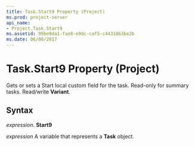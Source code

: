 ```yaml
---
title: Task.Start9 Property (Project)
ms.prod: project-server
api_name:
- Project.Task.Start9
ms.assetid: 99be9da1-fae8-e9dc-caf5-c4431863be2b
ms.date: 06/08/2017
---
```



# Task.Start9 Property (Project)

Gets or sets a Start local custom field for the task. Read-only for summary tasks. Read/write **Variant**.


## Syntax

 _expression_. **Start9**

 _expression_ A variable that represents a **Task** object.


